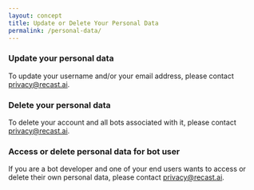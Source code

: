 ```yaml
---
layout: concept
title: Update or Delete Your Personal Data
permalink: /personal-data/
---
```


### Update your personal data

To update your username and/or your email address, please contact privacy@recast.ai.

### Delete your personal data

To delete your account and all bots associated with it, please contact privacy@recast.ai.

### Access or delete personal data for bot user

If you are a bot developer and one of your end users wants to access or delete their own personal data, please contact privacy@recast.ai.

